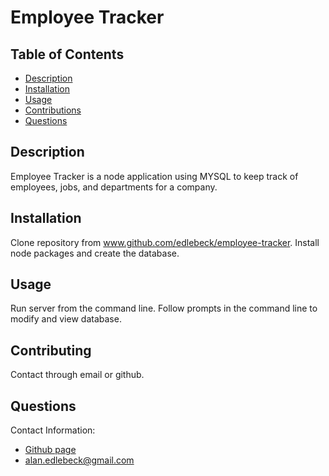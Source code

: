 # Employee Tracker 

  ## Table of Contents
  - [Description](#description)
  - [Installation](#installation)
  - [Usage](#usage)
  - [Contributions](#contributing)
  - [Questions](#questions)

  
  ## Description
  Employee Tracker is a node application using MYSQL to keep track of employees, jobs, and departments for a company.
  
  ## Installation
  Clone repository from www.github.com/edlebeck/employee-tracker.  Install node packages and create the database.
  
  ## Usage
  Run server from the command line.  Follow prompts in the command line to modify and view database.
  
  ## Contributing
  Contact through email or github.
  
  ## Questions
  Contact Information:
  - [Github page](https://github.com/edlebeck)
  - alan.edlebeck@gmail.com
